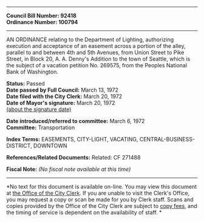 * * * * *  
  
**Council Bill Number: [](#h0)[](#h2)92418**   
**Ordinance Number: 100794**  
  
* * * * *  
  
AN ORDINANCE relating to the Department of Lighting, authorizing execution and acceptance of an easement across a portion of the alley, parallel to and between 4th and 5th Avenues, from Union Street to Pike Street, in Block 20, A. A. Denny's Addition to the town of Seattle, which is the subject of a vacation petition No. 269575, from the Peoples National Bank of Washington.  
  
**Status:** Passed   
**Date passed by Full Council:** March 13, 1972   
**Date filed with the City Clerk:** March 20, 1972   
**Date of Mayor's signature:** March 20, 1972   
[(about the signature date)](/~public/approvaldate.htm)   
  
  
**Date introduced/referred to committee:** March 6, 1972   
**Committee:** Transportation   
  
**Index Terms:** EASEMENTS, CITY-LIGHT, VACATING, CENTRAL-BUSINESS-DISTRICT, DOWNTOWN  
  
**References/Related Documents:** Related: CF 271488  
  
**Fiscal Note:** *(No fiscal note available at this time)*  
  
* * * * *  
  
*No text for this document is available on-line. You may view this document at [the Office of the City Clerk](http://www.seattle.gov/leg/clerk/contactUs.htm). If you are unable to visit the Clerk's Office, you may request a copy or scan be made for you by Clerk staff. Scans and copies provided by the Office of the City Clerk are subject to [copy fees](http://clerk.seattle.gov/~public/clerkfees.htm), and the timing of service is dependent on the availability of staff. *  
  
  
